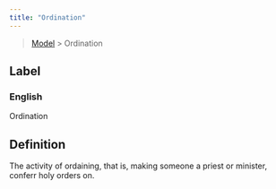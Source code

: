 ```yaml
---
title: "Ordination"
---
```


> [Model](../../) > Ordination

## Label

### English
Ordination


## Definition
The activity of ordaining, that is, making someone a priest or minister, conferr holy orders on. 


    
